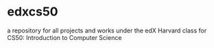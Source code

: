 # edxcs50
a repository for all projects and works under the edX Harvard class for CS50: Introduction to Computer Science

